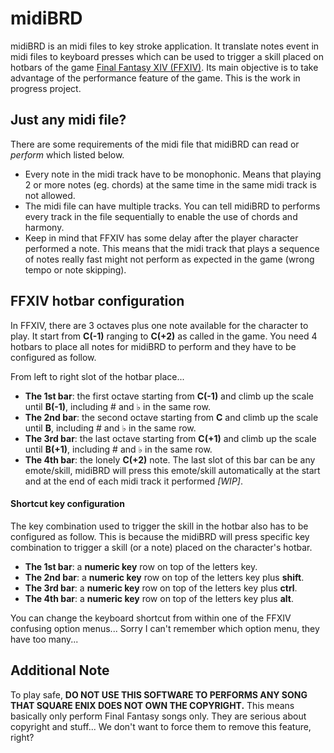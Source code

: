 # midiBRD

midiBRD is an midi files to key stroke application. It translate notes event in midi files to keyboard presses which can be used to trigger a skill placed on hotbars of the game [Final Fantasy XIV (FFXIV)](https://www.finalfantasyxiv.com/ "Final Fantasy XIV Homepage"). Its main objective is to take advantage of the performance feature of the game. This is the work in progress project.


## Just any midi file?
There are some requirements of the midi file that midiBRD can read or _perform_ which listed below.
- Every note in the midi track have to be monophonic. Means that playing 2 or more notes (eg. chords) at the same time in the same midi track is not allowed.
- The midi file can have multiple tracks. You can tell midiBRD to performs every track in the file sequentially to enable the use of chords and harmony.
- Keep in mind that FFXIV has some delay after the player character performed a note. This means that the midi track that plays a sequence of notes really fast might not perform as expected in the game (wrong tempo or note skipping).

## FFXIV hotbar configuration
In FFXIV, there are 3 octaves plus one note available for the character to play. It start from **C(-1)** ranging to **C(+2)** as called in the game. You need 4 hotbars to place all notes for midiBRD to perform and they have to be configured as follow.

From left to right slot of the hotbar place...
- **The 1st bar**: the first octave starting from **C(-1)** and climb up the scale until **B(-1)**, including # and ♭ in the same row.
- **The 2nd bar**: the second octave starting from **C** and climb up the scale until **B**, including # and ♭ in the same row.
- **The 3rd bar**: the last octave starting from **C(+1)** and climb up the scale until **B(+1)**, including # and ♭ in the same row.
- **The 4th bar**: the lonely **C(+2)** note. The last slot of this bar can be any emote/skill, midiBRD will press this emote/skill automatically at the start and at the end of each midi track it performed _[WIP]_.

#### Shortcut key configuration
The key combination used to trigger the skill in the hotbar also has to be configured as follow. This is because the midiBRD will press specific key combination to trigger a skill (or a note) placed on the character's hotbar.
- **The 1st bar**: a **numeric key** row on top of the letters key.
- **The 2nd bar**: a **numeric key** row on top of the letters key plus **shift**.
- **The 3rd bar**: a **numeric key** row on top of the letters key plus **ctrl**.
- **The 4th bar**: a **numeric key** row on top of the letters key plus **alt**.

You can change the keyboard shortcut from within one of the FFXIV confusing option menus... Sorry I can't remember which option menu, they have too many...

## Additional Note
To play safe, **DO NOT USE THIS SOFTWARE TO PERFORMS ANY SONG THAT SQUARE ENIX DOES NOT OWN THE COPYRIGHT.** This means basically only perform Final Fantasy songs only. They are serious about copyright and stuff... We don't want to force them to remove this feature, right?
